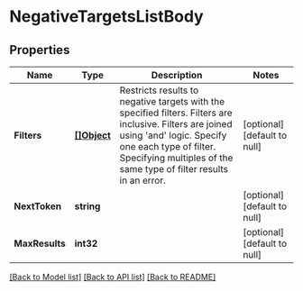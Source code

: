 # NegativeTargetsListBody

## Properties
Name | Type | Description | Notes
------------ | ------------- | ------------- | -------------
**Filters** | [**[]Object**](.md) | Restricts results to negative targets with the specified filters.  Filters are inclusive. Filters are joined using &#x27;and&#x27; logic. Specify one each type of filter. Specifying multiples of the same type of filter results in an error. | [optional] [default to null]
**NextToken** | **string** |  | [optional] [default to null]
**MaxResults** | **int32** |  | [optional] [default to null]

[[Back to Model list]](../README.md#documentation-for-models) [[Back to API list]](../README.md#documentation-for-api-endpoints) [[Back to README]](../README.md)

